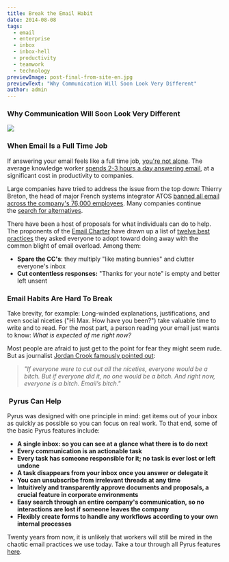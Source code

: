 ```yaml
---
title: Break the Email Habit
date: 2014-08-08
tags:
  - email
  - enterprise
  - inbox
  - inbox-hell
  - productivity
  - teamwork
  - technology
previewImage: post-final-from-site-en.jpg
previewText: "Why Communication Will Soon Look Very Different"
author: admin
---
```

### Why Communication Will Soon Look Very Different

![](post-final.webp)

### When Email Is a Full Time Job

If answering your email feels like a full time job, [you're not alone](https://twitter.com/parislemon/status/88818046021537793). The average knowledge worker [spends 2-3 hours a day answering email](http://www.mckinsey.com/insights/high_tech_telecoms_internet/the_social_economy), at a significant cost in productivity to companies.

Large companies have tried to address the issue from the top down: Thierry Breton, the head of major French systems integrator ATOS [banned all email across the company's 76,000 employees](http://www.bbc.com/news/technology-16055310). Many companies continue the [search for alternatives](http://www.macworld.com/article/1167041/stop_using_email_for_everything.html).

There have been a host of proposals for what individuals can do to help. The proponents of the [Email Charter](http://blog.ted.com/2011/06/30/the-email-charter-an-idea-worth-spreading/) have drawn up a list of [twelve best practices](http://emailcharter.org/index.html) they asked everyone to adopt toward doing away with the common blight of email overload. Among them:

- **Spare the CC's**: they multiply "like mating bunnies" and clutter everyone's inbox
- **Cut contentless responses:** "Thanks for your note" is empty and better left unsent

### **Email Habits Are Hard To Break**

Take brevity, for example: Long-winded explanations, justifications, and even social niceties ("Hi Max. How have you been?") take valuable time to write and to read. For the most part, a person reading your email just wants to know: _What is expected of me right now?_

Most people are afraid to just get to the point for fear they might seem rude. But as journalist [Jordan Crook famously pointed out](http://techcrunch.com/2012/08/05/i-hate-email/):

> _"If everyone were to cut out all the niceties, everyone would be a bitch. But if everyone did it, no one would be a bitch. And right now, everyone is a bitch. Email’s bitch."_

###  Pyrus Can Help

Pyrus was designed with one principle in mind: get items out of your inbox as quickly as possible so you can focus on real work. To that end, some of the basic Pyrus features include:

- **A single inbox: so you can see at a glance what there is to do next**
- **Every communication is an actionable task**
- **Every task has someone responsible for it; no task is ever lost or left undone**
- **A task disappears from your inbox once you answer or delegate it**
- **You can unsubscribe from irrelevant threads at any time**
- **Intuitively and transparently approve documents and proposals, a crucial feature in corporate environments**
- **Easy search through an entire company's communication, so no interactions are lost if someone leaves the company**
- **Flexibly create forms to handle any workflows according to your own internal processes**

Twenty years from now, it is unlikely that workers will still be mired in the chaotic email practices we use today. Take a tour through all Pyrus features [here](https://pyrus.com/en/product).